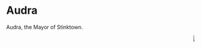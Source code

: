 # Audra


Audra, the Mayor of Stinktown.

<div>
  <marquee direction="left" height="500px">
     <img src="/assets/images/ezgif.com-speed.gif" alt="cool grl">
  </marquee>
</div>
